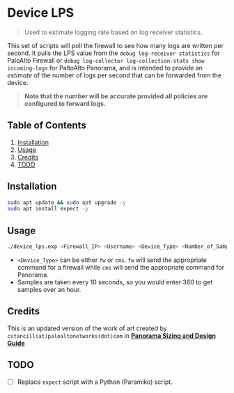 # Device LPS

> Used to estimate logging rate based on log receiver statistics.

This set of scripts will poll the firewall to see how many logs are written per second. It pulls the LPS value from the `debug log-receiver statistics` for PaloAlto Firewall or `debug log-collector log-collection-stats show incoming-logs` for PaltoAlto Panorama, and is intended to provide an _estimate_ of the number of logs per second that can be forwarded from the device.

> **Note that the number will be accurate provided all policies are configured to forward logs.**

## Table of Contents

1. [Installation](#installation)
2. [Usage](#usage)
3. [Credits](#credits)
4. [TODO](#todo)

## Installation

```bash
sudo apt update && sudo apt upgrade -y
sudo apt install expect -y
```

## Usage

```bash
./device_lps.exp <Firewall_IP> <Username> <Device_Type> <Number_of_Samples>
```

- `<Device_Type>` can be either `fw` or `cms`. `fw` will send the appropriate command for a firewall while `cms` will send the appropriate command for Panorama.
- Samples are taken every 10 seconds, so you would enter 360 to get samples over an hour.

## Credits

This is an updated version of the work of art created by `cstancill(at)paloaltonetworks(dot)com` in [**Panorama Sizing and Design Guide**](https://knowledgebase.paloaltonetworks.com/KCSArticleDetail?id=kA10g000000Clc8CAC)

## TODO

- [ ] Replace `expect` script with a Python (Paramiko) script.
